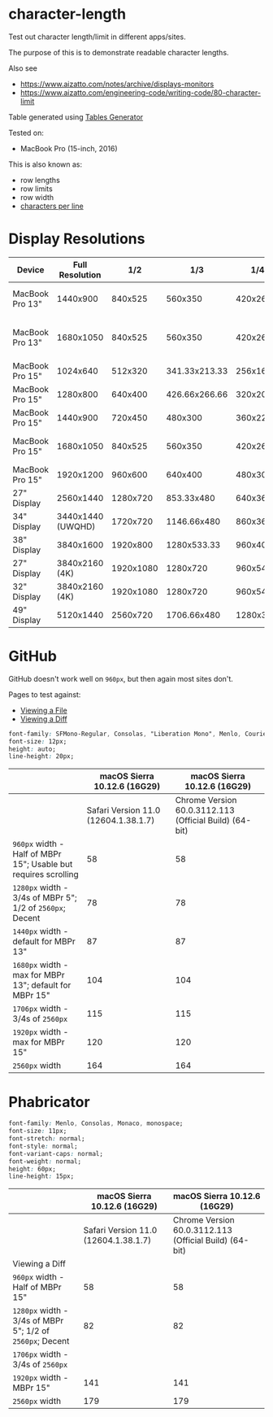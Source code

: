 # character-length

Test out character length/limit in different apps/sites.

The purpose of this is to demonstrate readable character lengths.

Also see

- https://www.aizatto.com/notes/archive/displays-monitors
- https://www.aizatto.com/engineering-code/writing-code/80-character-limit

Table generated using [Tables Generator](http://www.tablesgenerator.com/markdown_tables#)

Tested on:
- MacBook Pro (15-inch, 2016)

This is also known as:

- row lengths
- row limits
- row width
- [characters per line](https://en.wikipedia.org/wiki/Characters_per_line)

# Display Resolutions

| Device          | Full Resolution   | 1/2       | 1/3           | 1/4       | 1/6           | Comments            |
|-----------------|-------------------|-----------|---------------|-----------|---------------|---------------------|
| MacBook Pro 13" | 1440x900          | 840x525   | 560x350       | 420x262.5 | 280x175       | MacBook Pro 13" Default |
| MacBook Pro 13" | 1680x1050         | 840x525   | 560x350       | 420x262.5 | 280x175       | MacBook Pro 13" "More Space" |
| MacBook Pro 15" | 1024x640          | 512x320   | 341.33x213.33 | 256x160   | 170.66x106.66 |                     |
| MacBook Pro 15" | 1280x800          | 640x400   | 426.66x266.66 | 320x200   | 213.33x133.33 |                     |
| MacBook Pro 15" | 1440x900          | 720x450   | 480x300       | 360x225   | 240x150       |                     |
| MacBook Pro 15" | 1680x1050         | 840x525   | 560x350       | 420x262.5 | 280x175       | MacBook Pro 15" Default |
| MacBook Pro 15" | 1920x1200         | 960x600   | 640x400       | 480x300   | 320x200       | My Default          |
| 27" Display     | 2560x1440         | 1280x720  | 853.33x480    | 640x360   | 426.66x240    |                     |
| 34" Display     | 3440x1440 (UWQHD) | 1720x720  | 1146.66x480   | 860x360   | 573.33x240    |                     |
| 38" Display     | 3840x1600         | 1920x800  | 1280x533.33   | 960x400   | 640x266       | External Monitor    |
| 27" Display     | 3840x2160 (4K)    | 1920x1080 | 1280x720      | 960x540   | 640x360       | Pixel Per Inch: 163 |
| 32" Display     | 3840x2160 (4K)    | 1920x1080 | 1280x720      | 960x540   | 640x360       | Pixel Per Inch: 140 |
| 49" Display     | 5120x1440         | 2560x720  | 1706.66x480   | 1280x360  | 853.33x240    |                     |
   
# GitHub

GitHub doesn't work well on `960px`, but then again most sites don't.

Pages to test against:

- [Viewing a File](https://github.com/aizatto/character-length/blob/master/characters.txt)
- [Viewing a Diff](https://github.com/aizatto/character-length/commit/bae8f00feda5b832aa6fe162460968d8eaf040a5)

```css
font-family: SFMono-Regular, Consolas, "Liberation Mono", Menlo, Courier, monospace;
font-size: 12px;
height: auto;
line-height: 20px;
```

|                                                                                                               | macOS Sierra 10.12.6 (16G29)         | macOS Sierra 10.12.6 (16G29)                           |
|---------------------------------------------------------------------------------------------------------------|--------------------------------------|--------------------------------------------------------|
|                                                                                                               | Safari Version 11.0 (12604.1.38.1.7) | Chrome Version 60.0.3112.113 (Official Build) (64-bit) |
| `960px` width - Half of MBPr 15"; Usable but requires scrolling                                               | 58                                   | 58                                                     |
| `1280px` width - 3/4s of MBPr 5"; 1/2 of `2560px`; Decent                               | 78                                   | 78                                                     |
| `1440px` width - default for MBPr 13"                                                   | 87                                  | 87                                                    |
| `1680px` width - max for MBPr 13"; default for MBPr 15"                                                       | 104                                  | 104                                                    |
| `1706px` width - 3/4s of `2560px`                                                                             | 115                                  | 115                                                    |
| `1920px` width - max for MBPr 15"                                                                             | 120                                  | 120                                                    |
| `2560px` width                                                                                                | 164                                  | 164                                                    |

# Phabricator

```css
font-family: Menlo, Consolas, Monaco, monospace;
font-size: 11px;
font-stretch: normal;
font-style: normal;
font-variant-caps: normal;
font-weight: normal;
height: 60px;
line-height: 15px;
```

|                                                           | macOS Sierra 10.12.6 (16G29)         | macOS Sierra 10.12.6 (16G29)                           |
|-----------------------------------------------------------|--------------------------------------|--------------------------------------------------------|
|                                                           | Safari Version 11.0 (12604.1.38.1.7) | Chrome Version 60.0.3112.113 (Official Build) (64-bit) |
| Viewing a Diff                                            |                                      |                                                        |
| `960px` width - Half of MBPr 15"                          | 58                                   | 58                                                     |
| `1280px` width - 3/4s of MBPr 5"; 1/2 of `2560px`; Decent | 82                                   | 82                                                     |
| `1706px` width - 3/4s of `2560px`                         |                                      |                                                        |
| `1920px` width - MBPr 15"                                 | 141                                  | 141                                                    |
| `2560px` width                                            | 179                                  | 179                                                    |
